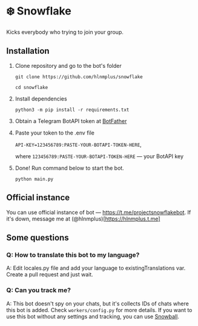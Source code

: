# ❄️ Snowflake

Kicks everybody who trying to join your group. 

## Installation

1. Clone repository and go to the bot's folder
   
   `git clone https://github.com/hlnmplus/snowflake`
   
   `cd snowflake`
3. Install dependencies
   
   `python3 -m pip install -r requirements.txt`
5. Obtain a Telegram BotAPI token at [BotFather](https://t.me/botfather)
   
7. Paste your token to the .env file
   
   `API-KEY=123456789:PASTE-YOUR-BOTAPI-TOKEN-HERE`,
   
   where `123456789:PASTE-YOUR-BOTAPI-TOKEN-HERE` — your BotAPI key
   
9. Done! Run command below to start the bot.
   
   `python main.py`

## Official instance

You can use official instance of bot — https://t.me/projectsnowflakebot. If it's down, message me at (@hlnmplus)[https://hlnmplus.t.me]

## Some questions

### Q: How to translate this bot to my language?

A: Edit locales.py file and add your language to existingTranslations var. Create a pull request and just wait.

### Q: Can you track me?

A: This bot doesn't spy on your chats, but it's collects IDs of chats where this bot is added. Check `workers/config.py` for more details. If you want to use this bot without any settings and tracking, you can use [Snowball](https://github.com/hlnmplus/snowball).
